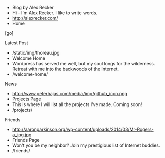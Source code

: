 * Blog by Alex Recker
* Hi - I'm Alex Recker.  I like to write words.
* http://alexrecker.com/
* Home

[go]

Latest Post

* /static/img/thoreau.jpg
* Welcome Home
* Wordpress has served me well, but my soul longs for the wilderness.  Retreat with me into the backwoods of the Internet.
* /welcome-home/

News

* http://www.peterhajas.com/media/img/github_icon.png
* Projects Page
* This is where I will list all the projects I've made.  Coming soon!
* /projects/

Friends

* http://aaronparkinson.org/wp-content/uploads/2014/03/Mr-Rogers-a_jpg.jpg
* Friends Page
* Won't you be my neighbor?  Join my prestigious list of Internet buddies.
* /friends/
